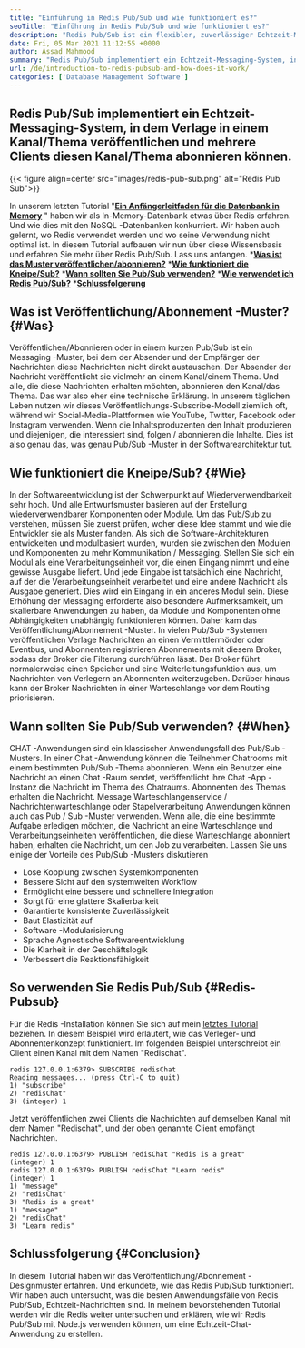 ```yaml
---
title: "Einführung in Redis Pub/Sub und wie funktioniert es?" 
seoTitle: "Einführung in Redis Pub/Sub und wie funktioniert es?" 
description: "Redis Pub/Sub ist ein flexibler, zuverlässiger Echtzeit-Messaging-Service für unabhängige Anwendungen, um asynchrone Ereignisse zu veröffentlichen und abonnieren." 
date: Fri, 05 Mar 2021 11:12:55 +0000
author: Assad Mahmood
summary: "Redis Pub/Sub implementiert ein Echtzeit-Messaging-System, in dem Verlage in einem Kanal/Thema veröffentlichen und mehrere Clients diesen Kanal/Thema abonnieren können." 
url: /de/introduction-to-redis-pubsub-and-how-does-it-work/
categories: ['Database Management Software']
---
```


## Redis Pub/Sub implementiert ein Echtzeit-Messaging-System, in dem Verlage in einem Kanal/Thema veröffentlichen und mehrere Clients diesen Kanal/Thema abonnieren können.

{{< figure align=center src="images/redis-pub-sub.png" alt="Redis Pub Sub">}}

In unserem letzten Tutorial "**[Ein Anfängerleitfaden für die Datenbank in Memory][1]** " haben wir als In-Memory-Datenbank etwas über Redis erfahren. Und wie dies mit den NoSQL -Datenbanken konkurriert. Wir haben auch gelernt, wo Redis verwendet werden und wo seine Verwendung nicht optimal ist. In diesem Tutorial aufbauen wir nun über diese Wissensbasis und erfahren Sie mehr über Redis Pub/Sub. Lass uns anfangen.
  ***[Was ist das Muster veröffentlichen/abonnieren?][2]** 
  ***[Wie funktioniert die Kneipe/Sub?][3]** 
  ***[Wann sollten Sie Pub/Sub verwenden?][4]** 
  ***[Wie verwendet ich Redis Pub/Sub?][5]** 
  ***[Schlussfolgerung][6]** 

## Was ist Veröffentlichung/Abonnement -Muster?   {#Was}
Veröffentlichen/Abonnieren oder in einem kurzen Pub/Sub ist ein Messaging -Muster, bei dem der Absender und der Empfänger der Nachrichten diese Nachrichten nicht direkt austauschen. Der Absender der Nachricht veröffentlicht sie vielmehr an einem Kanal/einem Thema. Und alle, die diese Nachrichten erhalten möchten, abonnieren den Kanal/das Thema. Das war also eher eine technische Erklärung. In unserem täglichen Leben nutzen wir dieses Veröffentlichungs-Subscribe-Modell ziemlich oft, während wir Social-Media-Plattformen wie YouTube, Twitter, Facebook oder Instagram verwenden. Wenn die Inhaltsproduzenten den Inhalt produzieren und diejenigen, die interessiert sind, folgen / abonnieren die Inhalte. Dies ist also genau das, was genau Pub/Sub -Muster in der Softwarearchitektur tut.

## Wie funktioniert die Kneipe/Sub?   {#Wie}
In der Softwareentwicklung ist der Schwerpunkt auf Wiederverwendbarkeit sehr hoch. Und alle Entwurfsmuster basieren auf der Erstellung wiederverwendbarer Komponenten oder Module. Um das Pub/Sub zu verstehen, müssen Sie zuerst prüfen, woher diese Idee stammt und wie die Entwickler sie als Muster fanden.
Als sich die Software-Architekturen entwickelten und modulbasiert wurden, wurden sie zwischen den Modulen und Komponenten zu mehr Kommunikation / Messaging. Stellen Sie sich ein Modul als eine Verarbeitungseinheit vor, die einen Eingang nimmt und eine gewisse Ausgabe liefert. Und jede Eingabe ist tatsächlich eine Nachricht, auf der die Verarbeitungseinheit verarbeitet und eine andere Nachricht als Ausgabe generiert. Dies wird ein Eingang in ein anderes Modul sein. Diese Erhöhung der Messaging erforderte also besondere Aufmerksamkeit, um skalierbare Anwendungen zu haben, da Module und Komponenten ohne Abhängigkeiten unabhängig funktionieren können. Daher kam das Veröffentlichung/Abonnement -Muster.
In vielen Pub/Sub -Systemen veröffentlichen Verlage Nachrichten an einen Vermittlermörder oder Eventbus, und Abonnenten registrieren Abonnements mit diesem Broker, sodass der Broker die Filterung durchführen lässt. Der Broker führt normalerweise einen Speicher und eine Weiterleitungsfunktion aus, um Nachrichten von Verlegern an Abonnenten weiterzugeben. Darüber hinaus kann der Broker Nachrichten in einer Warteschlange vor dem Routing priorisieren.

## **Wann sollten Sie Pub/Sub verwenden?**    {#When}
CHAT -Anwendungen sind ein klassischer Anwendungsfall des Pub/Sub -Musters. In einer Chat -Anwendung können die Teilnehmer Chatrooms mit einem bestimmten Pub/Sub -Thema abonnieren. Wenn ein Benutzer eine Nachricht an einen Chat -Raum sendet, veröffentlicht ihre Chat -App -Instanz die Nachricht im Thema des Chatraums. Abonnenten des Themas erhalten die Nachricht.
Message Warteschlangenservice / Nachrichtenwarteschlange oder Stapelverarbeitung Anwendungen können auch das Pub / Sub -Muster verwenden. Wenn alle, die eine bestimmte Aufgabe erledigen möchten, die Nachricht an eine Warteschlange und Verarbeitungseinheiten veröffentlichen, die diese Warteschlange abonniert haben, erhalten die Nachricht, um den Job zu verarbeiten.
Lassen Sie uns einige der Vorteile des Pub/Sub -Musters diskutieren
  * Lose Kopplung zwischen Systemkomponenten
  * Bessere Sicht auf den systemweiten Workflow
  * Ermöglicht eine bessere und schnellere Integration
  * Sorgt für eine glattere Skalierbarkeit
  * Garantierte konsistente Zuverlässigkeit
  * Baut Elastizität auf
  * Software -Modularisierung
  * Sprache Agnostische Softwareentwicklung
  * Die Klarheit in der Geschäftslogik
  * Verbessert die Reaktionsfähigkeit

## So verwenden Sie Redis Pub/Sub   {#Redis-Pubsub}
Für die Redis -Installation können Sie sich auf mein [letztes Tutorial][1] beziehen. In diesem Beispiel wird erläutert, wie das Verleger- und Abonnentenkonzept funktioniert. Im folgenden Beispiel unterschreibt ein Client einen Kanal mit dem Namen "Redischat".
```
redis 127.0.0.1:6379> SUBSCRIBE redisChat  
Reading messages... (press Ctrl-C to quit) 
1) "subscribe" 
2) "redisChat" 
3) (integer) 1 
```
Jetzt veröffentlichen zwei Clients die Nachrichten auf demselben Kanal mit dem Namen "Redischat", und der oben genannte Client empfängt Nachrichten.
```
redis 127.0.0.1:6379> PUBLISH redisChat "Redis is a great"  
(integer) 1  
redis 127.0.0.1:6379> PUBLISH redisChat "Learn redis"  
(integer) 1   
1) "message" 
2) "redisChat" 
3) "Redis is a great" 
1) "message" 
2) "redisChat" 
3) "Learn redis" 

```

## Schlussfolgerung   {#Conclusion}
In diesem Tutorial haben wir das Veröffentlichung/Abonnement -Designmuster erfahren. Und erkundete, wie das Redis Pub/Sub funktioniert. Wir haben auch untersucht, was die besten Anwendungsfälle von Redis Pub/Sub, Echtzeit-Nachrichten sind. In meinem bevorstehenden Tutorial werden wir die Redis weiter untersuchen und erklären, wie wir Redis Pub/Sub mit Node.js verwenden können, um eine Echtzeit-Chat-Anwendung zu erstellen.

  
[1]: https://blog.containerize.com/database-management-software/a-beginners-guide-to-redis-in-memory-database/
[2]: #what
[3]: #how
[4]: #when
[5]: #redis-pubsub
[6]: #conclusion
